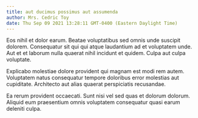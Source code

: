 ```yaml
---
title: aut ducimus possimus aut assumenda
author: Mrs. Cedric Toy
date: Thu Sep 09 2021 13:28:11 GMT-0400 (Eastern Daylight Time)
---
```

Eos nihil et dolor earum. Beatae voluptatibus sed omnis unde suscipit dolorem. Consequatur sit qui qui atque laudantium ad et voluptatem unde. Aut et et laborum nulla quaerat nihil incidunt et quidem. Culpa aut culpa voluptate.

 Explicabo molestiae dolore provident qui magnam est modi rem autem. Voluptatem natus consequatur tempore doloribus error molestias aut cupiditate. Architecto aut alias quaerat perspiciatis recusandae.

 Ea rerum provident occaecati. Sunt nisi vel sed quas et dolorum dolorum. Aliquid eum praesentium omnis voluptatem consequatur quasi earum deleniti culpa.